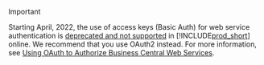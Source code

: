 > [!IMPORTANT]
> Starting April, 2022, the use of access keys (Basic Auth) for web service authentication is [deprecated and not supported](../upgrade/deprecated-features-platform.md#accesskeys) in [!INCLUDE[prod_short](../developer/includes/prod_short.md)] online. We recommend that you use OAuth2 instead. For more information, see [Using OAuth to Authorize Business Central Web Services](../webservices/authenticate-web-services-using-oauth.md).